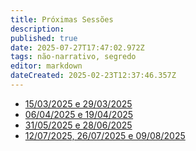 ```yaml
---
title: Próximas Sessões
description: 
published: true
date: 2025-07-27T17:47:02.972Z
tags: não-narrativo, segredo
editor: markdown
dateCreated: 2025-02-23T12:37:46.357Z
---
```


- [15/03/2025 e 29/03/2025](/mestre/proximo/15032025)
- [06/04/2025 e 19/04/2025](/mestre/proximo/06042025)
- [31/05/2025 e 28/06/2025](/mestre/proximo/31052025)
- [12/07/2025, 26/07/2025 e 09/08/2025](/mestre/proximo/12072025)